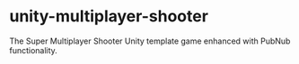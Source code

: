 # unity-multiplayer-shooter
The Super Multiplayer Shooter Unity template game enhanced with PubNub functionality.
